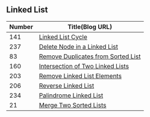 ## Linked List
|Number| Title(Blog URL)|
|------|-------|
141	|	[Linked List Cycle](http://blog.csdn.net/daigualu/article/details/69055927)
237	|		[Delete Node in a Linked List](http://blog.csdn.net/daigualu/article/details/69055991)
83	|		[Remove Duplicates from Sorted List](http://blog.csdn.net/daigualu/article/details/69093677)
160	|	[Intersection of Two Linked Lists](http://blog.csdn.net/daigualu/article/details/69526717)
203	|[Remove Linked List Elements](http://blog.csdn.net/daigualu/article/details/69389243)
206	|	[Reverse Linked List](http://blog.csdn.net/daigualu/article/details/69372119)
234	|	[Palindrome Linked List](http://blog.csdn.net/daigualu/article/details/69388513)
21	|		[Merge Two Sorted Lists](http://blog.csdn.net/daigualu/article/details/69565969)

